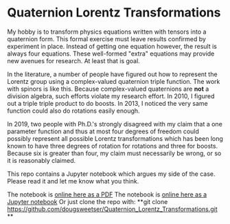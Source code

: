 # Quaternion Lorentz Transformations

My hobby is to transform physics equations written with tensors into a
quaternion form. This formal exercise must leave results confirmed by
experiment in place. Instead of getting one equation however, the result is
always four equations. These well-formed "extra" equations may provide new
avenues for research. At least that is goal.

In the literature, a number of people have figured out how to represent the
Lorentz group using a complex-valued quaternion triple function. The work with
spinors is like this. Because complex-valued quaternions are **not** a division
algebra, such efforts violate my research effort. In 2010, I figured out a
triple triple product to do boosts. In 2013, I noticed the very same function
could also do rotations easily enough.

In 2019, two people with Ph.D.'s strongly disagreed with my claim that a one
parameter function and thus at most four degrees of freedom could possibly
represent all possible Lorentz transformations which has been long known to
have three degrees of rotation for rotations and three for boosts. Because six
is greater than four, my claim must necessarily be wrong, or so it is
reasonably claimed.

This repo contains a Jupyter notebook which argues my side of the case. Please
read it and let me know what you think.

The notebook is [online here as a PDF](https://github.com/dougsweetser/Quaternion_Lorentz_Transformations/blob/master/Lorentz_boosts_w_just_h.pdf)
The notebook is [online here as a Jupyter notebook](https://github.com/dougsweetser/Quaternion_Lorentz_Transformations/blob/master/Lorentz_boosts_w_just_h.pdf)
Or just clone the repo with: **git clone
https://github.com/dougsweetser/Quaternion_Lorentz_Transformations.git **
